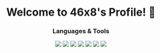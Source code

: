 <div align="center">

# Welcome to 46x8's Profile! 👋
### Languages & Tools
<p>
  <img src="https://img.shields.io/badge/Python-3776AB?style=for-the-badge&logo=python&logoColor=white&logoWidth=20" />
  <img src="https://img.shields.io/badge/C++-00599C?style=for-the-badge&logo=cplusplus&logoColor=white&logoWidth=20" />
  <img src="https://img.shields.io/badge/C%23-239120?style=for-the-badge&logo=csharp&logoColor=white&logoWidth=20" />
  <img src="https://img.shields.io/badge/JavaScript-F7DF1E?style=for-the-badge&logo=javascript&logoColor=black&logoWidth=20" />
  <img src="https://img.shields.io/badge/HTML-E34F26?style=for-the-badge&logo=html5&logoColor=white&logoWidth=20" />
  <img src="https://img.shields.io/badge/CSS-1572B6?style=for-the-badge&logo=css3&logoColor=white&logoWidth=20" />
  <img src="https://img.shields.io/badge/Lua-2C2D72?style=for-the-badge&logo=lua&logoColor=white&logoWidth=20" />
</p>

</div>
